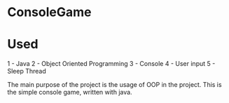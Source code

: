 # ConsoleGame
# Used
1 - Java
2 - Object Oriented Programming
3 - Console
4 - User input
5 - Sleep Thread

The main purpose of the project is the usage of OOP in the project. This is the simple console game, written with java.
